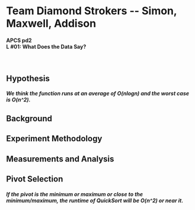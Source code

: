 <h1> Team Diamond Strokers -- Simon, Maxwell, Addison </h6> 
<h4> APCS pd2 </br>
L #01: What Does the Data Say? </h4> </br>

<h2> Hypothesis </h2>
<h5> We think the function runs at an average of O(nlogn) and the worst case is O(n^2). </h5>

<h2> Background </h2>

<h2> Experiment Methodology </h2>

<h2> Measurements and Analysis </h2>

<h2> Pivot Selection </h2>
<h5> If the pivot is the minimum or maximum or close to the minimum/maximum, the runtime of QuickSort will be O(n^2) or near it. </h5>


